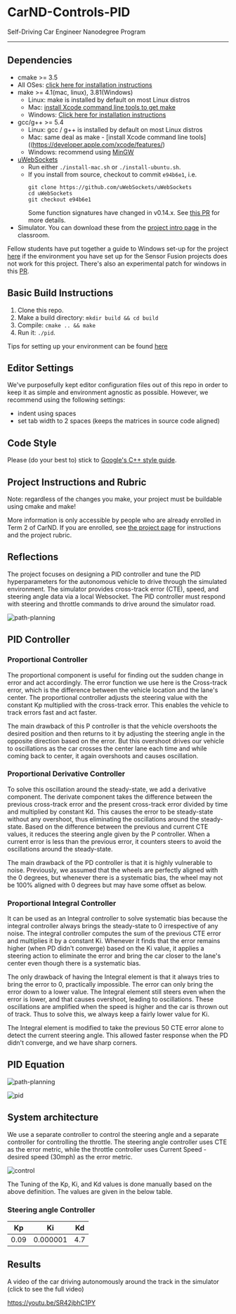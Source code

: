 # CarND-Controls-PID
Self-Driving Car Engineer Nanodegree Program

---

## Dependencies

* cmake >= 3.5
 * All OSes: [click here for installation instructions](https://cmake.org/install/)
* make >= 4.1(mac, linux), 3.81(Windows)
  * Linux: make is installed by default on most Linux distros
  * Mac: [install Xcode command line tools to get make](https://developer.apple.com/xcode/features/)
  * Windows: [Click here for installation instructions](http://gnuwin32.sourceforge.net/packages/make.htm)
* gcc/g++ >= 5.4
  * Linux: gcc / g++ is installed by default on most Linux distros
  * Mac: same deal as make - [install Xcode command line tools]((https://developer.apple.com/xcode/features/)
  * Windows: recommend using [MinGW](http://www.mingw.org/)
* [uWebSockets](https://github.com/uWebSockets/uWebSockets)
  * Run either `./install-mac.sh` or `./install-ubuntu.sh`.
  * If you install from source, checkout to commit `e94b6e1`, i.e.
    ```
    git clone https://github.com/uWebSockets/uWebSockets 
    cd uWebSockets
    git checkout e94b6e1
    ```
    Some function signatures have changed in v0.14.x. See [this PR](https://github.com/udacity/CarND-MPC-Project/pull/3) for more details.
* Simulator. You can download these from the [project intro page](https://github.com/udacity/self-driving-car-sim/releases) in the classroom.

Fellow students have put together a guide to Windows set-up for the project [here](https://s3-us-west-1.amazonaws.com/udacity-selfdrivingcar/files/Kidnapped_Vehicle_Windows_Setup.pdf) if the environment you have set up for the Sensor Fusion projects does not work for this project. There's also an experimental patch for windows in this [PR](https://github.com/udacity/CarND-PID-Control-Project/pull/3).

## Basic Build Instructions

1. Clone this repo.
2. Make a build directory: `mkdir build && cd build`
3. Compile: `cmake .. && make`
4. Run it: `./pid`. 

Tips for setting up your environment can be found [here](https://classroom.udacity.com/nanodegrees/nd013/parts/40f38239-66b6-46ec-ae68-03afd8a601c8/modules/0949fca6-b379-42af-a919-ee50aa304e6a/lessons/f758c44c-5e40-4e01-93b5-1a82aa4e044f/concepts/23d376c7-0195-4276-bdf0-e02f1f3c665d)

## Editor Settings

We've purposefully kept editor configuration files out of this repo in order to
keep it as simple and environment agnostic as possible. However, we recommend
using the following settings:

* indent using spaces
* set tab width to 2 spaces (keeps the matrices in source code aligned)

## Code Style

Please (do your best to) stick to [Google's C++ style guide](https://google.github.io/styleguide/cppguide.html).

## Project Instructions and Rubric

Note: regardless of the changes you make, your project must be buildable using
cmake and make!

More information is only accessible by people who are already enrolled in Term 2
of CarND. If you are enrolled, see [the project page](https://classroom.udacity.com/nanodegrees/nd013/parts/40f38239-66b6-46ec-ae68-03afd8a601c8/modules/f1820894-8322-4bb3-81aa-b26b3c6dcbaf/lessons/e8235395-22dd-4b87-88e0-d108c5e5bbf4/concepts/6a4d8d42-6a04-4aa6-b284-1697c0fd6562)
for instructions and the project rubric.

## Reflections

The project focuses on designing a PID controller and tune the PID hyperparameters for the autonomous vehicle to drive through the simulated environment. The simulator provides cross-track error (CTE), speed, and steering angle data via a local Websocket. The PID controller must respond with steering and throttle commands to drive around the simulator road.


![path-planning](images/Capture.GIF)


## PID Controller 

### Proportional Controller

The proportional component is useful for finding out the sudden change in error and act accordingly. The error function we use here is the Cross-track error, which is the difference between the vehicle location and the lane's center. The proportional controller adjusts the steering value with the constant Kp multiplied with the cross-track error. This enables the vehicle to track errors fast and act faster.

The main drawback of this P controller is that the vehicle overshoots the desired position and then returns to it by adjusting the steering angle in the opposite direction based on the error. But this overshoot drives our vehicle to oscillations as the car crosses the center lane each time and while coming back to center, it again overshoots and causes oscillation.

### Proportional Derivative Controller 
To solve this oscillation around the steady-state, we add a derivative component. The derivate component takes the difference between the previous cross-track error and the present cross-track error divided by time and multiplied by constant Kd. This causes the error to be steady-state without any overshoot, thus eliminating the oscillations around the steady-state. Based on the difference between the previous and current CTE values, it reduces the steering angle given by the P controller. When a current error is less than the previous error, it counters steers to avoid the oscillations around the steady-state.

The main drawback of the PD controller is that it is highly vulnerable to noise. Previously, we assumed that the wheels are perfectly aligned with the 0 degrees, but whenever there is a systematic bias, the wheel may not be 100% aligned with 0 degrees but may have some offset as below.


### Proportional Integral Controller 
It can be used as an Integral controller to solve systematic bias because the integral controller always brings the steady-state to 0 irrespective of any noise. The integral controller computes the sum of the previous CTE error and multiplies it by a constant Ki. Whenever it finds that the error remains higher (when PD didn't converge) based on the Ki value, it applies a steering action to eliminate the error and bring the car closer to the lane's center even though there is a systematic bias.

The only drawback of having the Integral element is that it always tries to bring the error to 0, practically impossible. The error can only bring the error down to a lower value. The Integral element still steers even when the error is lower, and that causes overshoot, leading to oscillations. These oscillations are amplified when the speed is higher and the car is thrown out of track. Thus to solve this, we always keep a fairly lower value for Ki.

The Integral element is modified to take the previous 50 CTE error alone to detect the current steering angle. This allowed faster response when the PD didn't converge, and we have sharp corners.


<h2>PID Equation </h2>

![path-planning](images/pid_ecuation.GIF)

<img src="images/Capture2.JPG" alt="pid"/>

<h2>System architecture </h2>

<p> We use a separate controller to control the steering angle and a separate controller for controlling the throttle. The steering angle controller uses CTE as the error metric, while the throttle controller uses Current Speed -  desired speed (30mph) as the error metric.</p>

<img src="images/Capture3.JPG" alt="control"/>


<p> The Tuning of the Kp, Ki, and Kd values is done manually based on the above definition. The values are given in the below table.</p>

<h3> Steering angle Controller </h3>

| Kp | Ki | Kd |
|  :---: |     :---:      |    :---:      |
| 0.09   | 0.000001     | 4.7           |


## Results

A video of the car driving autonomously around the track in the simulator (click to see the full video)

https://youtu.be/SR42jbhC1PY
